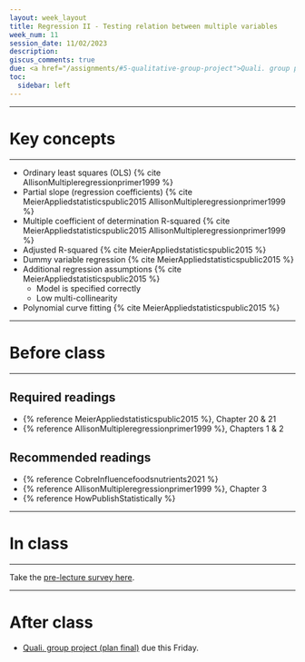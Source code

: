 ```yaml
---
layout: week_layout
title: Regression II - Testing relation between multiple variables
week_num: 11
session_date: 11/02/2023
description:
giscus_comments: true
due: <a href="/assignments/#5-qualitative-group-project">Quali. group project (plan final)</a>
toc:
  sidebar: left
---
```


---
# Key concepts
---

- Ordinary least squares (OLS) {% cite AllisonMultipleregressionprimer1999 %}
- Partial slope (regression coefficients) {% cite MeierAppliedstatisticspublic2015 AllisonMultipleregressionprimer1999 %}
- Multiple coefficient of determination R-squared {% cite MeierAppliedstatisticspublic2015 AllisonMultipleregressionprimer1999 %}
- Adjusted R-squared {% cite MeierAppliedstatisticspublic2015 %}
- Dummy variable regression {% cite MeierAppliedstatisticspublic2015 %}
- Additional regression assumptions {% cite MeierAppliedstatisticspublic2015 %}
   - Model is specified correctly
   - Low multi-collinearity
- Polynomial curve fitting {% cite MeierAppliedstatisticspublic2015 %}

---
# Before class
---

## Required readings

- {% reference MeierAppliedstatisticspublic2015 %}, Chapter 20 & 21
- {% reference AllisonMultipleregressionprimer1999 %}, Chapters 1 & 2

## Recommended readings

- {% reference CobreInfluencefoodsnutrients2021 %}
- {% reference AllisonMultipleregressionprimer1999 %}, Chapter 3
- {% reference HowPublishStatistically %}

---
# In class
---
Take the [pre-lecture survey here](https://PollEv.com/surveys/rLrjONRz1FRHAS0If8mRM/respond).

---
# After class

- <a href="/assignments/#5-qualitative-group-project">Quali. group project (plan final)</a> due this Friday.